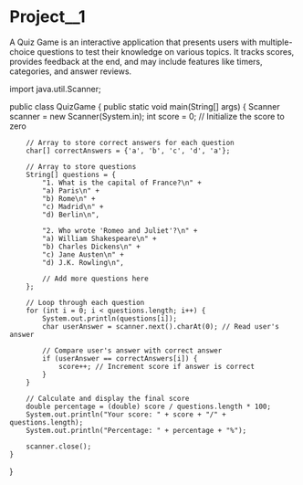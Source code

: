 # Project__1
A Quiz Game is an interactive application that presents users with multiple-choice questions to test their knowledge on various topics. It tracks scores, provides feedback at the end, and may include features like timers, categories, and answer reviews.


import java.util.Scanner;

public class QuizGame {
    public static void main(String[] args) {
        Scanner scanner = new Scanner(System.in);
        int score = 0; // Initialize the score to zero

        // Array to store correct answers for each question
        char[] correctAnswers = {'a', 'b', 'c', 'd', 'a'};

        // Array to store questions
        String[] questions = {
            "1. What is the capital of France?\n" +
            "a) Paris\n" +
            "b) Rome\n" +
            "c) Madrid\n" +
            "d) Berlin\n",

            "2. Who wrote 'Romeo and Juliet'?\n" +
            "a) William Shakespeare\n" +
            "b) Charles Dickens\n" +
            "c) Jane Austen\n" +
            "d) J.K. Rowling\n",

            // Add more questions here
        };

        // Loop through each question
        for (int i = 0; i < questions.length; i++) {
            System.out.println(questions[i]);
            char userAnswer = scanner.next().charAt(0); // Read user's answer

            // Compare user's answer with correct answer
            if (userAnswer == correctAnswers[i]) {
                score++; // Increment score if answer is correct
            }
        }

        // Calculate and display the final score
        double percentage = (double) score / questions.length * 100;
        System.out.println("Your score: " + score + "/" + questions.length);
        System.out.println("Percentage: " + percentage + "%");

        scanner.close();
    }
}
